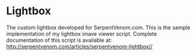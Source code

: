 Lightbox
========

The custom lightbox developed for SerpentVenom.com. This is the sample implementation of my lightbox imave viewer script. Complete documentation of this script is available at: http://serpentvenom.com/articles/serpentvenom-lightbox//
